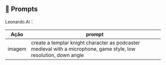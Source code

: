 ## 🧠 Prompts


Leonardo.Ai：

|   Ação   | prompt                                                                                                                                                                                                                                                                         |
| :------: | ------------------------------------------------------------------------------------------------------------------------------------------------------------------------------------------------------------------------------------------------------------------------------ |
|  imagem  | create a templar knight character as podcaster medieval with a microphone, game style, low resolution, down angle                                      
